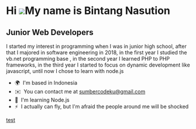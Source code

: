 Hi ![](https://user-images.githubusercontent.com/18350557/176309783-0785949b-9127-417c-8b55-ab5a4333674e.gif)My name is Bintang Nasution
========================================================================================================================================

Junior Web Developers
---------------------

I started my interest in programming when I was in junior high school, after that I majored in software engineering in 2018, in the first year I studied the vb.net programming base , in the second year I learned PHP to PHP frameworks, in the third year I started to focus on dynamic development like javascript, until now I chose to learn with node.js

* 🌍  I'm based in Indonesia
* ✉️  You can contact me at [sumbercodeku@gmail.com](mailto:sumbercodeku@gmail.com)
* 🧠  I'm learning Node.js
* ⚡  I actually can fly, but I'm afraid the people around me will be shocked

<a href="#">test</a>
